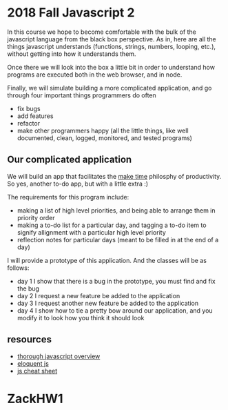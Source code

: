 # 2018 Fall Javascript 2

In this course we hope to become comfortable with the bulk of the javascript
language from the black box perspective. As in, here are all the things
javascript understands (functions, strings, numbers, looping, etc.), without
getting into how it understands them.

Once there we will look into the box a little bit in order to understand how
programs are executed both in the web browser, and in node.

Finally, we will simulate building a more complicated application, and go
through four important things programmers do often

* fix bugs
* add features
* refactor
* make other programmers happy (all the little things, like well documented,
  clean, logged, monitored, and tested programs)

## Our complicated application

We will build an app that facilitates the [make time](https://www.amazon.com/dp/B078QSCM3V/ref=dp-kindle-redirect?_encoding=UTF8&btkr=1) philosphy of productivity. So yes, another to-do app, but with a little extra :)

The requirements for this program include:
* making a list of high level priorities, and being able to arrange them in
  priority order
* making a to-do list for a particular day, and tagging a to-do item to signify
  allignment with a particular high level priority
* reflection notes for particular days (meant to be filled in at the end of a
  day)

I will provide a prototype of this application. And the classes will be as
follows:

* day 1 I show that there is a bug in the prototype, you must find and fix the bug
* day 2 I request a new feature be added to the application
* day 3 I request another new feature be added to the application
* day 4 I show how to tie a pretty bow around our application, and you modify it
  to look how you think it should look

## resources
* [thorough javascript overview](https://github.com/getify/You-Dont-Know-JS)
* [eloquent js](https://eloquentjavascript.net/)
* [js cheat sheet](https://htmlcheatsheet.com/js/)
# ZackHW1
